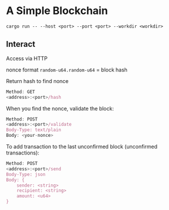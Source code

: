 # A Simple Blockchain

```shell
cargo run -- --host <port> --port <port> --workdir <workdir> 
```

## Interact

Access via HTTP

nonce format `random-u64.random-u64` = block hash

Return hash to find nonce
```js
Method: GET
<address>:<port>/hash
```

When you find the nonce, validate the block:
```js
Method: POST
<address>:<port>/validate
Body-Type: text/plain
Body: <your-nonce>
```

To add transaction to the last unconfirmed block (unconfirmed transactions):
```js
Method: POST
<address>:<port>/send
Body-Type: json
Body: {
    sender: <string>
    recipient: <string>
    amount: <u64>
}
```